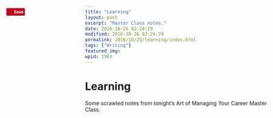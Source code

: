 ```yaml
---
title: "Learning"
layout: post
excerpt: "Master Class notes."
date: 2016-10-26 02:24:29
modified: 2016-10-26 02:24:29
permalink: 2016/10/25/learning/index.html
tags: ["Writing"]
featured_img: 
wpid: 1963
---
```


# Learning

Some scrawled notes from tonight’s Art of Managing Your Career Master Class.

<span style="border-radius: 2px; text-indent: 20px; width: auto; padding: 0px 4px 0px 0px; text-align: center; font: bold 11px/20px 'Helvetica Neue',Helvetica,sans-serif; color: #ffffff; background: #bd081c  no-repeat scroll 3px 50% / 14px 14px; position: absolute; opacity: 1; z-index: 8675309; display: block; cursor: pointer; top: 76px; left: 20px;">Save</span>